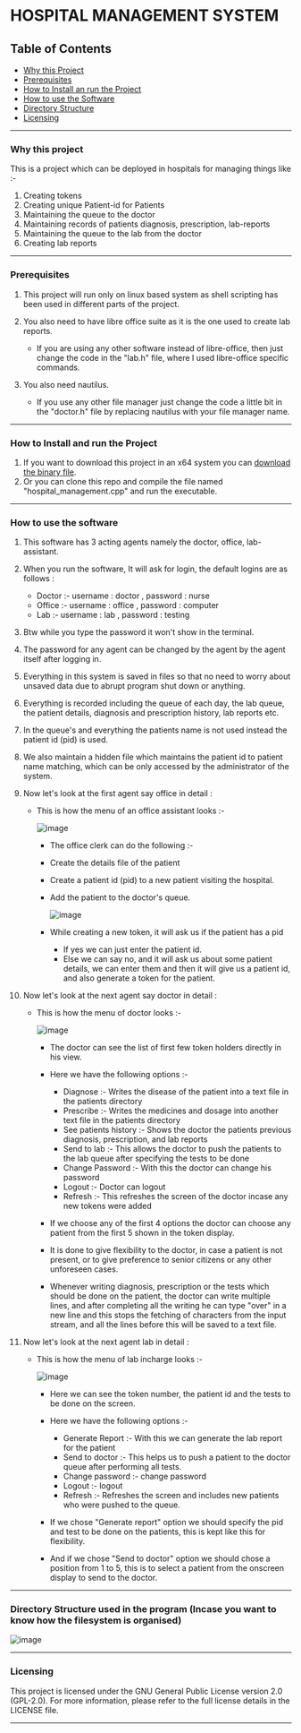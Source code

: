# HOSPITAL MANAGEMENT SYSTEM

## Table of Contents

- [Why this Project](https://github.com/adwayithks/hospital_management_project?tab=readme-ov-file#why-this-project)
- [Prerequisites](https://github.com/adwayithks/hospital_management_project?tab=readme-ov-file#prerequisites)
- [How to Install an run the Project](https://github.com/adwayithks/hospital_management_project?tab=readme-ov-file#how-to-install-and-run-the-project)
- [How to use the Software](https://github.com/adwayithks/hospital_management_project?tab=readme-ov-file#how-to-use-the-software)
- [Directory Structure](https://github.com/adwayithks/hospital_management_project?tab=readme-ov-file#directory-structure-used-in-the-program-incase-you-want-to-know-how-the-filesystem-is-organised)
- [Licensing](https://github.com/adwayithks/hospital_management_project?tab=readme-ov-file#licensing)
  

---

### Why this project
 This is a project which can be deployed in hospitals for managing things like :-
 1) Creating tokens
 2) Creating unique Patient-id for Patients
 3) Maintaining the queue to the doctor
 4) Maintaining records of patients diagnosis, prescription, lab-reports
 5) Maintaining the queue to the lab from the doctor
 6) Creating lab reports

---

### Prerequisites
 1) This project will run only on linux based system as shell scripting has been used in different parts of the project.
    
 2) You also need to have libre office suite as it is the one used to create lab reports.
     - If you are using any other software instead of libre-office, then just change the code in the "lab.h" file, where I used libre-office specific commands.
 3) You also need nautilus.
     - If you use any other file manager just change the code a little bit in the "doctor.h" file by replacing nautilus with your file manager name.

---

### How to Install and run the Project 
 1) If you want to download this project in an x64 system you can [download the binary file](https://github.com/adwayithks/hospital_management_project/raw/main/hospital_management).
 2) Or you can clone this repo and compile the file named "hospital_management.cpp" and run the executable.

---

### How to use the software
 1) This software has 3 acting agents namely the doctor, office, lab-assistant.
 2) When you run the software, It will ask for login, the default logins are as follows :
    - Doctor :- username : doctor , password : nurse
    - Office :- username : office , password : computer
    - Lab    :- username : lab    , password : testing
 
 3) Btw while you type the password it won't show in the terminal. 
 4) The password for any agent can be changed by the agent by the agent itself after logging in.
 5) Everything in this system is saved in files so that no need to worry about unsaved data due to abrupt program shut down or anything.
 6) Everything is recorded including the queue of each day, the lab queue, the patient details, diagnosis and prescription history, lab reports etc.
 7) In the queue's and everything the patients name is not used instead the patient id (pid) is used.
 8) We also maintain a hidden file which maintains the patient id to patient name matching, which can be only accessed by the administrator of the system.
 
 9) Now let's look at the first agent say office in detail :
    - This is how the menu of an office assistant looks :-
       
       ![image](https://github.com/adwayithks/hospital_management_project/assets/132866560/fee0206e-c7a8-4fa8-87ff-5cfd9a4d0da8)
       
       - The office clerk can do the following :-
       - Create the details file of the patient
       - Create a patient id (pid) to a new patient visiting the hospital.
       - Add the patient to the doctor's queue.

         ![image](https://github.com/adwayithks/hospital_management_project/assets/132866560/e464f348-3929-4ef6-90b3-e8adc0e01464)
         
       - While creating a new token, it will ask us if the patient has a pid
         - If yes we can just enter the patient id.
         - Else we can say no, and it will ask us about some patient details, we can enter them and then it will give us a patient id, and also generate a token for the patient.

  7) Now let's look at the next agent say doctor in detail :
     - This is how the menu of doctor looks :-
     
       ![image](https://github.com/adwayithks/hospital_management_project/assets/132866560/2924a25e-c0ac-457f-8a7e-5a55288c3df7)

       - The doctor can see the list of first few token holders directly in his view.
       - Here we have the following options :-
         - Diagnose             :- Writes the disease of the patient into a text file in the patients directory
         - Prescribe            :- Writes the medicines and dosage into another text file in the patients directory
         - See patients history :- Shows the doctor the patients previous diagnosis, prescription, and lab reports
         - Send to lab          :- This allows the doctor to push the patients to the lab queue after specifying the tests to be done
         - Change Password      :- With this the doctor can change his password
         - Logout               :- Doctor can logout
         - Refresh              :- This refreshes the screen of the doctor incase any new tokens were added
        
       - If we choose any of the first 4 options the doctor can choose any patient from the first 5 shown in the token display.
       - It is done to give flexibility to the doctor, in case a patient is not present, or to give preference to senior citizens or any other unforeseen cases.
       - Whenever writing diagnosis, prescription or the tests which should be done on the patient, the doctor can write multiple lines, and after completing all the writing he can type "over" in a new line and this stops the fetching of characters from the input stream, and all the lines before this will be saved to a text file.

  8) Now let's look at the next agent lab in detail :
     - This is how the menu of lab incharge looks :-

       ![image](https://github.com/adwayithks/hospital_management_project/assets/132866560/87df790c-91d1-43ce-a69c-01dcbb15adfa)

       - Here we can see the token number, the patient id and the tests to be done on the screen.
       - Here we have the following options :-
         - Generate Report :- With this we can generate the lab report for the patient
         - Send to doctor  :- This helps us to push a patient to the doctor queue after performing all tests.
         - Change password :- change password
         - Logout          :- logout
         - Refresh         :- Refreshes the screen and includes new patients who were pushed to the queue.
        
       - If we chose "Generate report" option we should specify the pid and test to be done on the patients, this is kept like this for flexibility.
       - And if we chose "Send to doctor" option we should chose a position from 1 to 5, this is to select a patient from the onscreen display to send to the doctor.

---

### Directory Structure used in the program (Incase you want to know how the filesystem is organised)


![image](https://github.com/adwayithks/hospital_management_project/assets/132866560/2018f4ee-8a0e-4abf-8a82-38a9071ed7bc)



---

### Licensing

This project is licensed under the GNU General Public License version 2.0 (GPL-2.0). For more information, please refer to the full license details in the LICENSE file.

---


         

   



